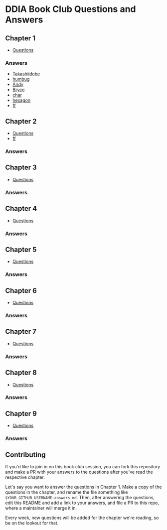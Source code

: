 # DDIA Book Club Questions and Answers

## Chapter 1

- [Questions](./ch1/questions.md)

### Answers

- [Takashiidobe](./ch1/takashiidobe-answers.md)
- [humbug](./ch1/humbug-answers.md)
- [Andy](./ch1/andy-answers.md)
- [Bryce](./ch1/bryce-answers.md)
- [char](./ch1/char-answers.md)
- [hexagon](./ch1/hexagon-answers.md)
- [ff](./ch1/ff-answers.md)

## Chapter 2

- [Questions](./ch2/questions.md)
- [ff](./ch2/ff-answers.md)

### Answers

## Chapter 3

- [Questions](./ch3/questions.md)

### Answers

## Chapter 4

- [Questions](./ch4/questions.md)

### Answers

## Chapter 5

- [Questions](./ch5/questions.md)

### Answers

## Chapter 6

- [Questions](./ch6/questions.md)

### Answers

## Chapter 7

- [Questions](./ch7/questions.md)

### Answers

## Chapter 8

- [Questions](./ch8/questions.md)

### Answers

## Chapter 9

- [Questions](./ch9/questions.md)

### Answers

## Contributing

If you'd like to join in on this book club session, you can fork this
repository and make a PR with your answers to the questions after you've read the respective chapter.

Let's say you want to answer the questions in Chapter 1. Make a copy of
the questions in the chapter, and rename the file something like
`$YOUR_GITHUB_USERNAME-answers.md`. Then, after answering the questions,
edit this README and add a link to your answers, and file a PR to this
repo, where a maintainer will merge it in.

Every week, new questions will be added for the chapter we're reading,
so be on the lookout for that.

